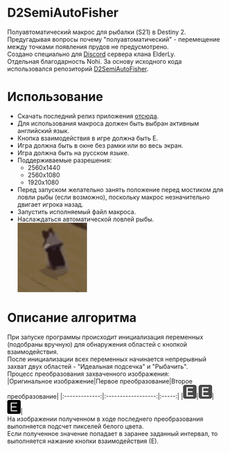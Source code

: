 # D2SemiAutoFisher
Полуавтоматический макрос для рыбалки (S21) в Destiny 2.<br/>
Предугадывая вопросы почему "полуавтоматический" - перемещение между точками появления прудов не предусмотрено. <br/>
Создано специально для [Discord](https://elderly-clan.ru/discord) сервера клана ElderLy. <br/>
Отдельная благодарность Nohi.
За основу исходного кода использовался репозиторий [D2SemiAutoFisher](https://github.com/Chadhendrixs/D2SemiAutoFisher).

# Использование
- Скачать последний релиз приложения [отсюда](https://github.com/ArchSat/D2SemiAutoFisher/releases).
- Для использования макроса должен быть выбран активным английский язык.
- Кнопка взаимодействия в игре должна быть Е.
- Игра должна быть в окне без рамки или во весь экран.
- Игра должна быть на русском языке.
- Поддерживаемые разрешения:
  - 2560х1440 
  - 2560х1080
  - 1920х1080
- Перед запуском желательно занять положение перед мостиком для ловли рыбы (если возможно), поскольку макрос незначительно двигает игрока назад.
- Запустить исполняемый файл макроса.
- Наслаждаться автоматической ловлей рыбы.<br/>
![Image alt](https://github.com/archsat/D2SemiAutoFisher/raw/master/readme/cat-dance.gif)

# Описание алгоритма
При запуске программы происходит инициализация переменных (подобраны вручную) для обнаружения областей с кнопкой взаимодействия. <br/>
После инициализации всех переменных начинается непрерывный захват двух областей - "Идеальная подсечка" и "Рыбачить". <br/>
Процесс преобразования захваченного изображения: <br/>
|Оригинальное изображение|Первое преобразование|Второе преобразование|
|:-------------:|:------------------:|:-----:|
|![Image alt](https://github.com/archsat/D2SemiAutoFisher/raw/master/readme/original_image.png)|![Image alt](https://github.com/archsat/D2SemiAutoFisher/raw/master/readme/first_transform.png)|![Image alt](https://github.com/archsat/D2SemiAutoFisher/raw/master/readme/second_transform.png)|
<br/>
На изображении полученном в ходе последнего преобразования выполняется подсчет пикселей белого цвета. <br/>
Если полученное значение попадает в заранее заданный интервал, то выполняется нажание кнопки взаимодействия (Е).
